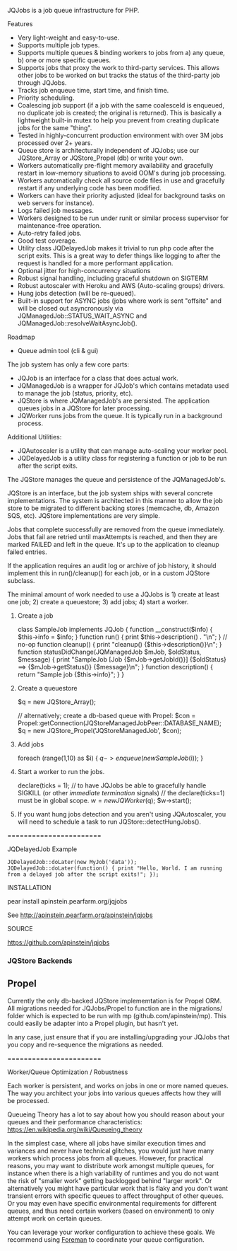 JQJobs is a job queue infrastructure for PHP.

Features

* Very light-weight and easy-to-use.
* Supports multiple job types.
* Supports multiple queues & binding workers to jobs from a) any queue, b) one or more specific queues.
* Supports jobs that proxy the work to third-party services. This allows other jobs to be worked on but tracks the status of the third-party job through JQJobs.
* Tracks job enqueue time, start time, and finish time.
* Priority scheduling.
* Coalescing job support (if a job with the same coalesceId is enqueued, no duplicate job is created; the original is returned). This is basically a lightweight built-in mutex to help you prevent from creating duplicate jobs for the same "thing".
* Tested in highly-concurrent production environment with over 3M jobs processed over 2+ years.
* Queue store is architecturally independent of JQJobs; use our JQStore_Array or JQStore_Propel (db) or write your own.
* Workers automatically pre-flight memory availability and gracefully restart in low-memory situations to avoid OOM's during job processing.
* Workers automatically check all source code files in use and gracefully restart if any underlying code has been modified.
* Workers can have their priority adjusted (ideal for background tasks on web servers for instance).
* Logs failed job messages.
* Workers designed to be run under runit or similar process supervisor for maintenance-free operation.
* Auto-retry failed jobs.
* Good test coverage.
* Utility class JQDelayedJob makes it trivial to run php code after the script exits. This is a great way to defer things like logging to after the request is handled for a more performant application.
* Optional jitter for high-concurrency situations
* Robust signal handling, including graceful shutdown on SIGTERM
* Robust autoscaler with Heroku and AWS (Auto-scaling groups) drivers.
* Hung jobs detection (will be re-queued).
* Built-in support for ASYNC jobs (jobs where work is sent "offsite" and will be closed out asyncronously via JQManagedJob::STATUS_WAIT_ASYNC and JQManagedJob::resolveWaitAsyncJob().

Roadmap
* Queue admin tool (cli & gui)

The job system has only a few core parts:

* JQJob is an interface for a class that does actual work.
* JQManagedJob is a wrapper for JQJob's which contains metadata used to manage the job (status, priority, etc).
* JQStore is where JQManagedJob's are persisted. The application queues jobs in a JQStore for later processing.
* JQWorker runs jobs from the queue. It is typically run in a background process.

Additional Utilities:
* JQAutoscaler is a utility that can manage auto-scaling your worker pool.
* JQDelayedJob is a utility class for registering a function or job to be run after the script exits.

The JQStore manages the queue and persistence of the JQManagedJob's.

JQStore is an interface, but the job system ships with several concrete implementations. The system is architected
in this manner to allow the job store to be migrated to different backing stores (memcache, db, Amazon SQS, etc).
JQStore implementations are very simple.

Jobs that complete successfully are removed from the queue immediately. Jobs that fail are retried until maxAttempts is reached, and then they are marked FAILED and
left in the queue. It's up to the application to cleanup failed entries.

If the application requires an audit log or archive of job history, it should implement this in run()/cleanup() for each job, or in a custom JQStore subclass.

The minimal amount of work needed to use a JQJobs is 1) create at least one job; 2) create a queuestore; 3) add jobs; 4) start a worker.

1) Create a job

    class SampleJob implements JQJob
    {
        function __construct($info) { $this->info = $info; }
        function run() { print $this->description() . "\n"; } // no-op
        function cleanup() { print "cleanup() {$this->description()}\n"; }
        function statusDidChange(JQManagedJob $mJob, $oldStatus, $message) { print "SampleJob [Job {$mJob->getJobId()}] {$oldStatus} ==> {$mJob->getStatus()} {$message}\n"; }
        function description() { return "Sample job {$this->info}"; }
    }

2) Create a queuestore

	$q = new JQStore_Array();

    // alternatively; create a db-based queue with Propel:
    $con = Propel::getConnection(JQStoreManagedJobPeer::DATABASE_NAME);
    $q = new JQStore_Propel('JQStoreManagedJob', $con);

3) Add jobs

    foreach (range(1,10) as $i) {
        $q->enqueue(new SampleJob($i));
    }

4) Start a worker to run the jobs.

    declare(ticks = 1);       // to have JQJobs be able to gracefully handle SIGKILL (or other *immediate termination* signals)
                              // the declare(ticks=1) must be in global scope.
    $w = new JQWorker($q);
    $w->start();

5) If you want hung jobs detection and you aren't using JQAutoscaler, you will need to schedule a task to run JQStore::detectHungJobs().

=======================

JQDelayedJob Example

    JQDelayedJob::doLater(new MyJob('data'));
    JQDelayedJob::doLater(function() { print "Hello, World. I am running from a delayed job after the script exits!"; });

INSTALLATION

pear install apinstein.pearfarm.org/jqjobs

See http://apinstein.pearfarm.org/apinstein/jqjobs

SOURCE

https://github.com/apinstein/jqjobs

### JQStore Backends

## Propel
Currently the only db-backed JQStore implememtation is for Propel ORM. All migrations needed for JQJobs/Propel to function are in the migrations/ folder which is expected to be run with mp (github.com/apinstein/mp). This could easily be adapter into a Propel plugin, but hasn't yet.

In any case, just ensure that if you are installing/upgrading your JQJobs that you copy and re-sequence the migrations as needed.


=======================

Worker/Queue Optimization / Robustness

Each worker is persistent, and works on jobs in one or more named queues. The way you architect your jobs into various queues affects how they will be processed. 

Queueing Theory has a lot to say about how you should reason about your queues and their performance characteristics: https://en.wikipedia.org/wiki/Queueing_theory

In the simplest case, where all jobs have similar execution times and variances and never have technical glitches, you would just have many workers which process jobs from all queues. However, for practical reasons, you may want to distribute work amongst multiple queues, for instance when there is a high variability of runtimes and you do not want the risk of "smaller work" getting backlogged behind "larger work". Or alternatively you might have particular work that is flaky and you don't want transient errors with specific queues to affect throughput of other queues. Or you may even have specific environmental requirements for different queues, and thus need certain workers (based on environment) to only attempt work on certain queues.

You can leverage your worker configuration to achieve these goals. We recommend using [Foreman](https://github.com/ddollar/foreman) to coordinate your queue configuration.
